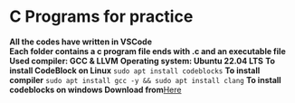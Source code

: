 # C Programs for practice<br>
**All the codes have written in VSCode**<br>
**Each folder contains a c program file ends with .c and an executable file**<br>
**Used compiler: GCC & LLVM**
**Operating system: Ubuntu 22.04 LTS**
**To install CodeBlock on Linux**
```sudo apt install codeblocks```
**To install compiler**
```sudo apt install gcc -y && sudo apt install clang```
**To install codeblocks on windows Download from**<a href="https://www.fosshub.com/Code-Blocks.html?dwl=codeblocks-20.03mingw-setup.exe">Here</a>